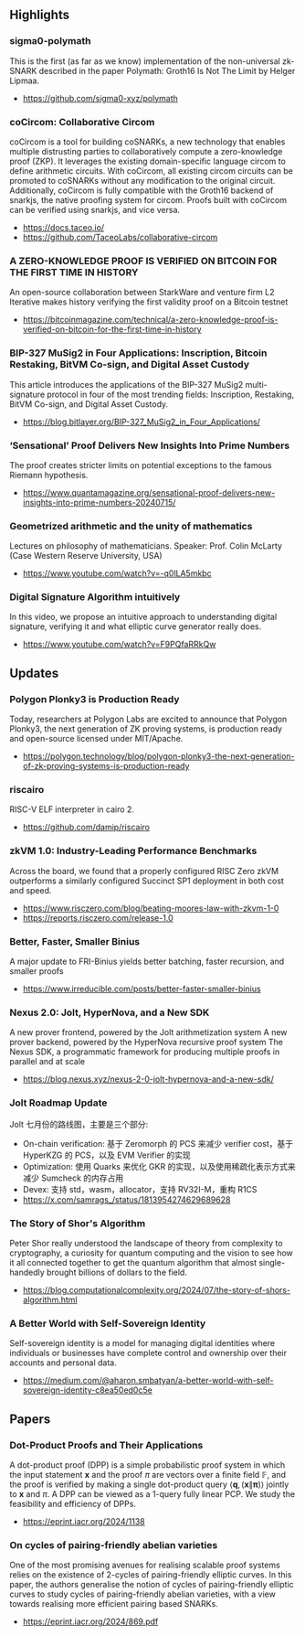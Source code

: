 ## Highlights
### sigma0-polymath
This is the first (as far as we know) implementation of the non-universal zk-SNARK described in the paper Polymath: Groth16 Is Not The Limit by Helger Lipmaa.
- <https://github.com/sigma0-xyz/polymath>

### coCircom: Collaborative Circom
coCircom is a tool for building coSNARKs, a new technology that enables multiple distrusting parties to collaboratively compute a zero-knowledge proof (ZKP). It leverages the existing domain-specific language circom to define arithmetic circuits. With coCircom, all existing circom circuits can be promoted to coSNARKs without any modification to the original circuit. Additionally, coCircom is fully compatible with the Groth16 backend of snarkjs, the native proofing system for circom. Proofs built with coCircom can be verified using snarkjs, and vice versa.
- <https://docs.taceo.io/>
- <https://github.com/TaceoLabs/collaborative-circom>

### A ZERO-KNOWLEDGE PROOF IS VERIFIED ON BITCOIN FOR THE FIRST TIME IN HISTORY
An open-source collaboration between StarkWare and venture firm L2 Iterative makes history verifying the first validity proof on a Bitcoin testnet
- <https://bitcoinmagazine.com/technical/a-zero-knowledge-proof-is-verified-on-bitcoin-for-the-first-time-in-history>

### BIP-327 MuSig2 in Four Applications: Inscription, Bitcoin Restaking, BitVM Co-sign, and Digital Asset Custody
This article introduces the applications of the BIP-327 MuSig2 multi-signature protocol in four of the most trending fields: Inscription, Restaking, BitVM Co-sign, and Digital Asset Custody.
- <https://blog.bitlayer.org/BIP-327_MuSig2_in_Four_Applications/>

### ‘Sensational’ Proof Delivers New Insights Into Prime Numbers
The proof creates stricter limits on potential exceptions to the famous Riemann hypothesis.
- <https://www.quantamagazine.org/sensational-proof-delivers-new-insights-into-prime-numbers-20240715/>

### Geometrized arithmetic and the unity of mathematics
Lectures on philosophy of mathematicians. Speaker: Prof. Colin McLarty (Case Western Reserve University, USA)
- <https://www.youtube.com/watch?v=-q0lLA5mkbc>

### Digital Signature Algorithm intuitively
In this video, we propose an intuitive approach to understanding digital signature, verifying it and what elliptic curve generator really does. 
- <https://www.youtube.com/watch?v=F9PQfaRRkQw>

## Updates
### Polygon Plonky3 is Production Ready
Today, researchers at Polygon Labs are excited to announce that Polygon Plonky3, the next generation of ZK proving systems, is production ready and open-source licensed under MIT/Apache.
- <https://polygon.technology/blog/polygon-plonky3-the-next-generation-of-zk-proving-systems-is-production-ready>

### riscairo
RISC-V ELF interpreter in cairo 2.
- <https://github.com/damip/riscairo>

### zkVM 1.0: Industry-Leading Performance Benchmarks
Across the board, we found that a properly configured RISC Zero zkVM outperforms a similarly configured Succinct SP1 deployment in both cost and speed.
- <https://www.risczero.com/blog/beating-moores-law-with-zkvm-1-0>
- <https://reports.risczero.com/release-1.0>

### Better, Faster, Smaller Binius
A major update to FRI-Binius yields better batching, faster recursion, and smaller proofs
- <https://www.irreducible.com/posts/better-faster-smaller-binius>

### Nexus 2.0: Jolt, HyperNova, and a New SDK
A new prover frontend, powered by the Jolt arithmetization system
A new prover backend, powered by the HyperNova recursive proof system
The Nexus SDK, a programmatic framework for producing multiple proofs in parallel and at scale
- <https://blog.nexus.xyz/nexus-2-0-jolt-hypernova-and-a-new-sdk/>

### Jolt Roadmap Update
Jolt 七月份的路线图，主要是三个部分:
- On-chain verification: 基于 Zeromorph 的 PCS 来减少 verifier cost，基于 HyperKZG 的 PCS，以及 EVM Verifier 的实现
- Optimization: 使用 Quarks 来优化 GKR 的实现，以及使用稀疏化表示方式来减少 Sumcheck 的内存占用
- Devex: 支持 std，wasm，allocator，支持 RV32I-M，重构 R1CS
- <https://x.com/samrags_/status/1813954274629689628>

### The Story of Shor's Algorithm
Peter Shor really understood the landscape of theory from complexity to cryptography, a curiosity for quantum computing and the vision to see how it all connected together to get the quantum algorithm that almost single-handedly brought billions of dollars to the field.
- <https://blog.computationalcomplexity.org/2024/07/the-story-of-shors-algorithm.html>

### A Better World with Self-Sovereign Identity
Self-sovereign identity is a model for managing digital identities where individuals or businesses have complete control and ownership over their accounts and personal data.
- <https://medium.com/@aharon.smbatyan/a-better-world-with-self-sovereign-identity-c8ea50ed0c5e>

## Papers
### Dot-Product Proofs and Their Applications
A dot-product proof (DPP) is a simple probabilistic proof system in which the input statement $\mathbf{x}$ and the proof $\pi$ are vectors over a finite field $\mathbb{F}$, and the proof is verified by making a single dot-product query $\langle\mathbf{q},(\mathbf{x} \| \boldsymbol{\pi})\rangle$ jointly to $\mathbf{x}$ and $\pi$. A DPP can be viewed as a 1-query fully linear PCP. We study the feasibility and efficiency of DPPs.
- <https://eprint.iacr.org/2024/1138>

### On cycles of pairing-friendly abelian varieties
One of the most promising avenues for realising scalable proof systems relies on the existence of 2-cycles of pairing-friendly elliptic curves. In this paper, the authors generalise the notion of cycles of pairing-friendly elliptic curves to study cycles of pairing-friendly abelian varieties, with a view towards realising more efficient pairing based SNARKs.
- <https://eprint.iacr.org/2024/869.pdf>

